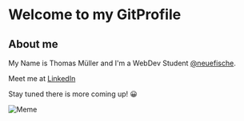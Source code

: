 # Welcome to my GitProfile
## About me
My Name is Thomas Müller and I'm a WebDev Student [@neuefische](https://www.neuefische.de/).



Meet me at [LinkedIn](https://www.linkedin.com/in/thomas-m%C3%BCller-6655b6220/)

Stay tuned there is more coming up! 😀

![Meme](https://www.memecreator.org/static/images/memes/5044235.jpg)

<!--
**thomasmueller87/thomasmueller87** is a ✨ _special_ ✨ repository because its `README.md` (this file) appears on your GitHub profile.

Here are some ideas to get you started:

- 🔭 I’m currently working on ...
- 🌱 I’m currently learning ...
- 👯 I’m looking to collaborate on ...
- 🤔 I’m looking for help with ...
- 💬 Ask me about ...
- 📫 How to reach me: ...
- 😄 Pronouns: ...
- ⚡ Fun fact: ...
-->
